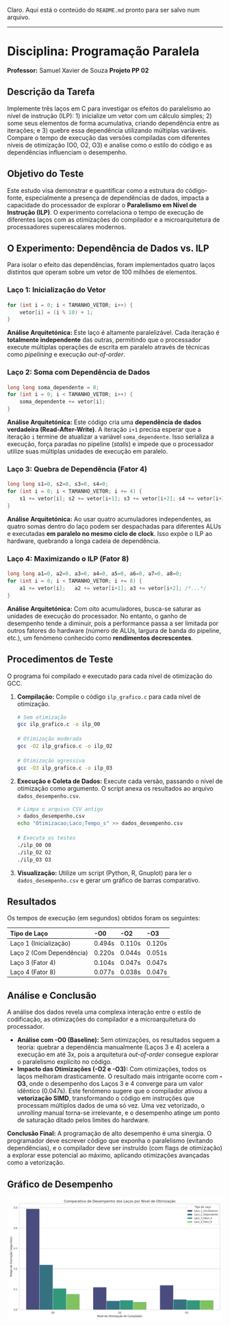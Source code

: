 Claro. Aqui está o conteúdo do `README.md` pronto para ser salvo num arquivo.

-----

# Disciplina: Programação Paralela

**Professor:** Samuel Xavier de Souza
**Projeto PP 02**

## Descrição da Tarefa

Implemente três laços em C para investigar os efeitos do paralelismo ao nível de instrução (ILP): 1) inicialize um vetor com um cálculo simples; 2) some seus elementos de forma acumulativa, criando dependência entre as iterações; e 3) quebre essa dependência utilizando múltiplas variáveis. Compare o tempo de execução das versões compiladas com diferentes níveis de otimização (O0, O2, O3) e analise como o estilo do código e as dependências influenciam o desempenho.

## Objetivo do Teste

Este estudo visa demonstrar e quantificar como a estrutura do código-fonte, especialmente a presença de dependências de dados, impacta a capacidade do processador de explorar o **Paralelismo em Nível de Instrução (ILP)**. O experimento correlaciona o tempo de execução de diferentes laços com as otimizações do compilador e a microarquitetura de processadores superescalares modernos.

## O Experimento: Dependência de Dados vs. ILP

Para isolar o efeito das dependências, foram implementados quatro laços distintos que operam sobre um vetor de 100 milhões de elementos.

### Laço 1: Inicialização do Vetor

```c
for (int i = 0; i < TAMANHO_VETOR; i++) {
    vetor[i] = (i % 10) + 1;
}
```

**Análise Arquitetónica:** Este laço é altamente paralelizável. Cada iteração é **totalmente independente** das outras, permitindo que o processador execute múltiplas operações de escrita em paralelo através de técnicas como *pipelining* e execução *out-of-order*.

### Laço 2: Soma com Dependência de Dados

```c
long long soma_dependente = 0;
for (int i = 0; i < TAMANHO_VETOR; i++) {
    soma_dependente += vetor[i];
}
```

**Análise Arquitetónica:** Este código cria uma **dependência de dados verdadeira (Read-After-Write)**. A iteração `i+1` precisa esperar que a iteração `i` termine de atualizar a variável `soma_dependente`. Isso serializa a execução, força paradas no pipeline (*stalls*) e impede que o processador utilize suas múltiplas unidades de execução em paralelo.

### Laço 3: Quebra de Dependência (Fator 4)

```c
long long s1=0, s2=0, s3=0, s4=0;
for (int i = 0; i < TAMANHO_VETOR; i += 4) {
    s1 += vetor[i]; s2 += vetor[i+1]; s3 += vetor[i+2]; s4 += vetor[i+3];
}
```

**Análise Arquitetónica:** Ao usar quatro acumuladores independentes, as quatro somas dentro do laço podem ser despachadas para diferentes ALUs e executadas **em paralelo no mesmo ciclo de clock**. Isso expõe o ILP ao hardware, quebrando a longa cadeia de dependência.

### Laço 4: Maximizando o ILP (Fator 8)

```c
long long a1=0, a2=0, a3=0, a4=0, a5=0, a6=0, a7=0, a8=0;
for (int i = 0; i < TAMANHO_VETOR; i += 8) {
    a1 += vetor[i];   a2 += vetor[i+1]; a3 += vetor[i+2]; /*...*/
}
```

**Análise Arquitetónica:** Com oito acumuladores, busca-se saturar as unidades de execução do processador. No entanto, o ganho de desempenho tende a diminuir, pois a performance passa a ser limitada por outros fatores do hardware (número de ALUs, largura de banda do pipeline, etc.), um fenómeno conhecido como **rendimentos decrescentes**.

## Procedimentos de Teste

O programa foi compilado e executado para cada nível de otimização do GCC.

1.  **Compilação:** Compile o código `ilp_grafico.c` para cada nível de otimização.

    ```bash
    # Sem otimização
    gcc ilp_grafico.c -o ilp_O0 

    # Otimização moderada
    gcc -O2 ilp_grafico.c -o ilp_O2

    # Otimização agressiva
    gcc -O3 ilp_grafico.c -o ilp_O3
    ```

2.  **Execução e Coleta de Dados:** Execute cada versão, passando o nível de otimização como argumento. O script anexa os resultados ao arquivo `dados_desempenho.csv`.

    ```bash
    # Limpa o arquivo CSV antigo
    > dados_desempenho.csv
    echo "Otimizacao;Laco;Tempo_s" >> dados_desempenho.csv

    # Executa os testes
    ./ilp_O0 O0
    ./ilp_O2 O2
    ./ilp_O3 O3
    ```

3.  **Visualização:** Utilize um script (Python, R, Gnuplot) para ler o `dados_desempenho.csv` e gerar um gráfico de barras comparativo.

## Resultados

Os tempos de execução (em segundos) obtidos foram os seguintes:

| Tipo de Laço | -O0 | -O2 | -O3 |
| :--- | :--- | :--- | :--- |
| Laço 1 (Inicialização) | 0.494s | 0.110s | 0.120s |
| Laço 2 (Com Dependência) | 0.220s | 0.044s | 0.051s |
| Laço 3 (Fator 4) | 0.104s | 0.047s | 0.047s |
| Laço 4 (Fator 8) | 0.077s | 0.038s | 0.047s |

## Análise e Conclusão

A análise dos dados revela uma complexa interação entre o estilo de codificação, as otimizações do compilador e a microarquitetura do processador.

  * **Análise com -O0 (Baseline):** Sem otimizações, os resultados seguem a teoria: quebrar a dependência manualmente (Laços 3 e 4) acelera a execução em até 3x, pois a arquitetura *out-of-order* consegue explorar o paralelismo explícito no código.
  * **Impacto das Otimizações (-O2 e -O3):** Com otimizações, todos os laços melhoram drasticamente. O resultado mais intrigante ocorre com **-O3**, onde o desempenho dos Laços 3 e 4 converge para um valor idêntico (0.047s). Este fenómeno sugere que o compilador ativou a **vetorização SIMD**, transformando o código em instruções que processam múltiplos dados de uma só vez. Uma vez vetorizado, o *unrolling* manual torna-se irrelevante, e o desempenho atinge um ponto de saturação ditado pelos limites do hardware.

**Conclusão Final:** A programação de alto desempenho é uma sinergia. O programador deve escrever código que exponha o paralelismo (evitando dependências), e o compilador deve ser instruído (com flags de otimização) a explorar esse potencial ao máximo, aplicando otimizações avançadas como a vetorização.

## Gráfico de Desempenho
![Gráfico Comparativo de de Desempenho](desempenho.png)